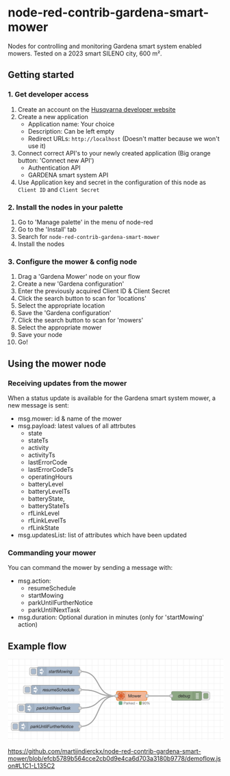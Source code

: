 # node-red-contrib-gardena-smart-mower
Nodes for controlling and monitoring Gardena smart system enabled mowers.
Tested on a 2023 smart SILENO city, 600 m².

## Getting started

### 1. Get developer access
1. Create an account on the [Husqvarna developer website](https://developer.husqvarnagroup.cloud/apis/gardena-smart-system-api)
2. Create a new application
    - Application name: Your choice
    - Description: Can be left empty 
    - Redirect URLs: `http://localhost` (Doesn't matter because we won't use it)
3. Connect correct API's to your newly created application (Big orange button: 'Connect new API')
    - Authentication API
    - GARDENA smart system API
4. Use Application key and secret in the configuration of this node as `Client ID` and `Client Secret`

### 2. Install the nodes in your palette
1. Go to 'Manage palette' in the menu of node-red
2. Go to the 'Install' tab
3. Search for `node-red-contrib-gardena-smart-mower`
4. Install the nodes

### 3. Configure the mower & config node
1. Drag a 'Gardena Mower' node on your flow
2. Create a new 'Gardena configuration'
3. Enter the previously acquired Client ID & Client Secret
4. Click the search button to scan for 'locations'
5. Select the appropriate location
6. Save the 'Gardena configuration'
7. Click the search button to scan for 'mowers'
8. Select the appropriate mower
9. Save your node
10. Go!

## Using the mower node

### Receiving updates from the mower
When a status update is available for the Gardena smart system mower, a new message is sent:
- msg.mower: id & name of the mower
- msg.payload: latest values of all attrbutes
    - state
    - stateTs
    - activity
    - activityTs
    - lastErrorCode
    - lastErrorCodeTs
    - operatingHours
    - batteryLevel
    - batteryLevelTs
    - batteryState,
    - batteryStateTs
    - rfLinkLevel
    - rfLinkLevelTs
    - rfLinkState
- msg.updatesList: list of attributes which have been updated

### Commanding your mower
You can command the mower by sending a message with:
- msg.action:
    - resumeSchedule
    - startMowing
    - parkUntilFurtherNotice
    - parkUntilNextTask
- msg.duration: Optional duration in minutes (only for 'startMowing' action)

## Example flow

![Alt text](demoflow.png)

https://github.com/martijndierckx/node-red-contrib-gardena-smart-mower/blob/efcb5789b564cce2cb0d9e4ca6d703a3180b9778/demoflow.json#L1C1-L135C2